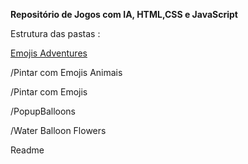 <p><b>Repositório de Jogos com IA, HTML,CSS e JavaScript</b></p>
<p>Estrutura das pastas :</p>
<p><a href="https://jopacheco.github.io/jogos/Emojis Adventures">Emojis Adventures</a></p>
<p>/Pintar com Emojis Animais</p>
<p>/Pintar com Emojis</p>
<p>/PopupBalloons</p>
<p>/Water Balloon Flowers</p>
<p>Readme</p>
